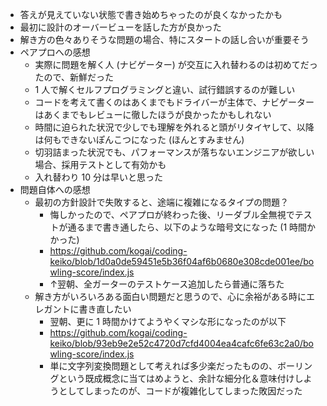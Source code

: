 - 答えが見えていない状態で書き始めちゃったのが良くなかったかも
- 最初に設計のオーバービューを話した方が良かった
- 解き方の色々ありそうな問題の場合、特にスタートの話し合いが重要そう
- ペアプロへの感想
    - 実際に問題を解く人 (ナビゲーター) が交互に入れ替わるのは初めてだったので、新鮮だった
    - 1 人で解くセルフプログラミングと違い、試行錯誤するのが難しい
    - コードを考えて書くのはあくまでもドライバーが主体で、ナビゲーターはあくまでもレビューに徹したほうが良かったかもしれない
    - 時間に迫られた状況で少しでも理解を外れると頭がリタイヤして、以降は何もできないぽんこつになった (ほんとすみません)
    - 切羽詰まった状況でも、パフォーマンスが落ちないエンジニアが欲しい場合、採用テストとして有効かも
    - 入れ替わり 10 分は早いと思った
- 問題自体への感想
    - 最初の方針設計で失敗すると、途端に複雑になるタイプの問題？
        - 悔しかったので、ペアプロが終わった後、リーダブル全無視でテストが通るまで書き通したら、以下のような暗号文になった (1 時間かかった)
        - https://github.com/kogai/coding-keiko/blob/1d0a0de59451e5b36f04af6b0680e308cde001ee/bowling-score/index.js 
        - ↑翌朝、全ガーターのテストケース追加したら普通に落ちた
    - 解き方がいろいろある面白い問題だと思うので、心に余裕がある時にエレガントに書き直したい
        - 翌朝、更に 1 時間かけてようやくマシな形になったのが以下
        - https://github.com/kogai/coding-keiko/blob/93eb9e2e52c4720d7cfd4004ea4cafc6fe63c2a0/bowling-score/index.js
        - 単に文字列変換問題として考えれば多少楽だったものの、ボーリングという既成概念に当てはめようと、余計な細分化＆意味付けしようとしてしまったのが、コードが複雑化してしまった敗因だった
